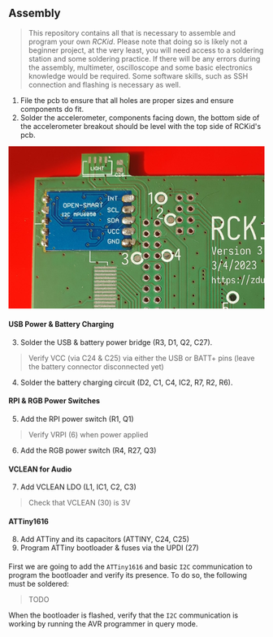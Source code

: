 ## Assembly

> This repository contains all that is necessary to assemble and program your own _RCKid_. Please note that doing so is likely not a beginner project, at the very least, you will need access to a soldering station and some soldering practice. If there will be any errors during the assembly, multimeter, oscilloscope and some basic electronics knowledge would be required. Some software skills, such as SSH connection and flashing is necessary as well. 

1) File the pcb to ensure that all holes are proper sizes and ensure components do fit.  
2) Solder the accelerometer, components facing down, the bottom side of the accelerometer breakout should be level with the top side of RCKid's pcb. 

![](assembly/2.jpg)

#### USB Power & Battery Charging

3) Solder the USB & battery power bridge (R3, D1, Q2, C27). 

> Verify VCC (via C24 & C25) via either the USB or BATT+ pins (leave the battery connector disconnected yet)

4) Solder the battery charging circuit (D2, C1, C4, IC2, R7, R2, R6). 

#### RPI & RGB Power Switches

5) Add the RPI power switch (R1, Q1)

> Verify VRPI (6) when power applied

6) Add the RGB power switch (R4, R27, Q3)

#### VCLEAN for Audio

7) Add VCLEAN LDO (L1, IC1, C2, C3)

> Check that VCLEAN (30) is 3V

#### ATTiny1616

8) Add ATTiny and its capacitors (ATTINY, C24, C25)
9) Program ATTiny bootloader & fuses via the UPDI (27)

#### 


First we are going to add the `ATTiny1616` and basic `I2C` communication to program the bootloader and verify its presence. To do so, the following must be soldered:

> TODO

When the bootloader is flashed, verify that the `I2C` communication is working by running the AVR programmer in query mode. 

